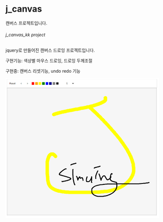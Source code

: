 <div>
  <h1>j_canvas</h1>
  <span>캔버스 프로젝트입니다.</span>

  <div>
    <h6>j_canvas_kk project</h6>
    <p>jquery로 만들어진 캔버스 드로잉 프로젝트입니다.</p>
    <p>구현기능: 색상별 마우스 드로잉, 드로잉 두께조절</p>
    <p>구현중: 캔버스 리셋기능, undo redo 기능</p>
  </div>

  <div>
    <img src="./j_canvas_kk/assets/img/j_canvas_kk.PNG"/>
  </div>
</div>

